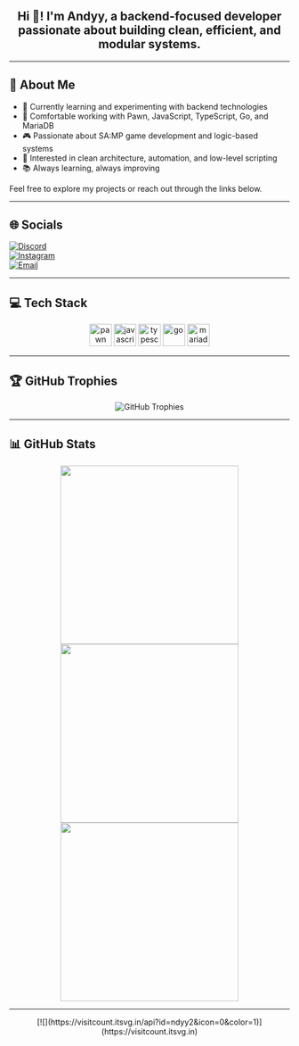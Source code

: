 <h2 align="center">Hi 👋! I'm <strong>Andyy</strong>, a backend-focused developer passionate about building clean, efficient, and modular systems.</h2>

---

## 💫 About Me
- 🧠 Currently learning and experimenting with backend technologies  
- 🔧 Comfortable working with Pawn, JavaScript, TypeScript, Go, and MariaDB  
- 🎮 Passionate about SA:MP game development and logic-based systems  
- 🚀 Interested in clean architecture, automation, and low-level scripting  
- 📚 Always learning, always improving  

Feel free to explore my projects or reach out through the links below.

---

## 🌐 Socials
[![Discord](https://img.shields.io/badge/Discord-%237289DA.svg?logo=discord&logoColor=white)](https://discord.gg/EtegRjem)  
[![Instagram](https://img.shields.io/badge/Instagram-%23E4405F.svg?logo=instagram&logoColor=white)](https://instagram.com/ndyndyy7)  
[![Email](https://img.shields.io/badge/Email-D14836?logo=gmail&logoColor=white)](mailto:andypradana175@gmail.com)

---

## 💻 Tech Stack

<p align="center">
  <img src="https://cdn.jsdelivr.net/gh/devicons/devicon/icons/pawn/pawn-original.svg" alt="pawn" width="40" height="40" />
  <img src="https://cdn.jsdelivr.net/gh/devicons/devicon/icons/javascript/javascript-original.svg" alt="javascript" width="40" height="40" />
  <img src="https://cdn.jsdelivr.net/gh/devicons/devicon/icons/typescript/typescript-original.svg" alt="typescript" width="40" height="40" />
  <img src="https://cdn.jsdelivr.net/gh/devicons/devicon/icons/go/go-original.svg" alt="go" width="40" height="40" />
  <img src="https://cdn.jsdelivr.net/gh/devicons/devicon/icons/mariadb/mariadb-original.svg" alt="mariadb" width="40" height="40" />
</p>

---

## 🏆 GitHub Trophies

<p align="center">
  <img src="https://github-profile-trophy.vercel.app/?username=ndyy2&theme=radical&no-frame=false&no-bg=true&margin-w=4" alt="GitHub Trophies" />
</p>

---

## 📊 GitHub Stats

<div align="center">
  <img src="https://github-readme-stats.vercel.app/api?username=ndyy2&theme=dark&hide_border=false&include_all_commits=true&count_private=false" width="320" />
  <img src="https://nirzak-streak-stats.vercel.app/?user=ndyy2&theme=dark&hide_border=false" width="320" />
  <img src="https://github-readme-stats.vercel.app/api/top-langs/?username=ndyy2&theme=dark&hide_border=false&include_all_commits=true&count_private=false&layout=compact" width="320" />
</div>

---

<p align="center">
  [![](https://visitcount.itsvg.in/api?id=ndyy2&icon=0&color=1)](https://visitcount.itsvg.in)
</p>
